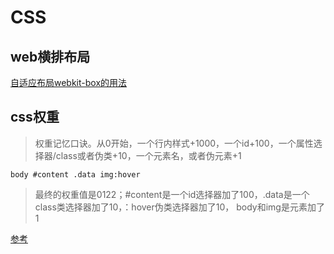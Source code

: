 # CSS

## web横排布局
[自适应布局webkit-box的用法](https://www.cnblogs.com/leena/p/6123005.html)

## css权重
> 权重记忆口诀。从0开始，一个行内样式+1000，一个id+100，一个属性选择器/class或者伪类+10，一个元素名，或者伪元素+1

`body #content .data img:hover`

> 最终的权重值是0122；#content是一个id选择器加了100，.data是一个class类选择器加了10，：hover伪类选择器加了10， body和img是元素加了1

[参考](http://www.w3cplus.com/css/css-specificity-things-you-should-know.html)
